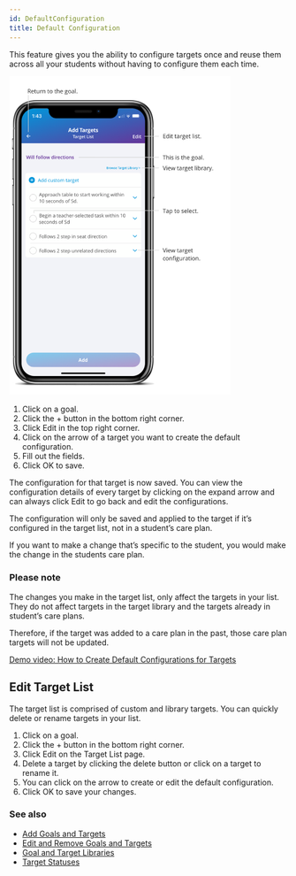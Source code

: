 ```yaml
---
id: DefaultConfiguration
title: Default Configuration
---
```

This feature gives you the ability to configure targets once and reuse them across all your students without having to configure them each time. 

<img src="/img/TargetList.png" width="400" />

1. Click on a goal.
2. Click the + button in the bottom right corner. 
3. Click Edit in the top right corner. 
4. Click on the arrow of a target you want to create the default configuration.
5. Fill out the fields.
6. Click OK to save.  

The configuration for that target is now saved. You can view the configuration details of every target by clicking on the expand arrow and can always click Edit to go back and edit the configurations.  

The configuration will only be saved and applied to the target if it’s configured in the target list, not in a student’s care plan.  

If you want to make a change that’s specific to the student, you would make the change in the students care plan.  

### Please note
The changes you make in the target list, only affect the targets in your list. They do not affect targets in the target library and the targets already in student’s care plans. 

Therefore, if the target was added to a care plan in the past, those care plan targets will not be updated.  

[Demo video: How to Create Default Configurations for Targets](https://youtu.be/4faN4a3Ar8U "Title")

## Edit Target List 

The target list is comprised of custom and library targets. You can quickly delete or rename targets in your list.  

1. Click on a goal. 
2. Click the + button in the bottom right corner.
3. Click Edit on the Target List page. 
4. Delete a target by clicking the delete button or click on a target to rename it. 
5. You can click on the arrow to create or edit the default configuration.
6. Click OK to save your changes.

### See also
- [Add Goals and Targets](CarePlan/AddGoalsTargets.md)
- [Edit and Remove Goals and Targets](CarePlan/EditRemoveGoalsTargets.md)
- [Goal and Target Libraries](CarePlan/GoalTargetLibraries.md)
- [Target Statuses](CarePlan/TargetStatuses.md)